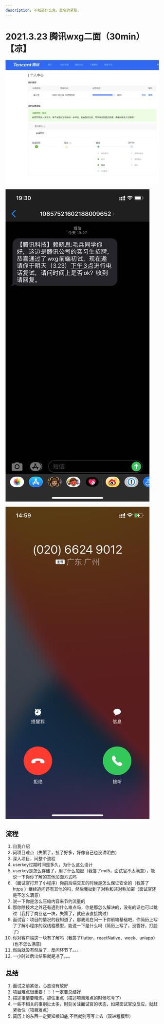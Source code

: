 ```yaml
---
description: 不知道什么鬼，莫名的紧张，
---
```


# 2021.3.23 腾讯wxg二面（30min）【凉】

![](../../.gitbook/assets/image%20%28103%29.png)

![](../../.gitbook/assets/image%20%28104%29.png)

![](../../.gitbook/assets/image%20%28105%29.png)

## 流程

1. 自我介绍
2. 问项目难点（失策了，扯了好多，好像自己也没讲明白）
3. 深入项目，问整个流程
4. userkey过期时间是多久，为什么这么设计
5. userkey是怎么存储了，用了什么加密（我答了md5，面试官不太满意），能说一下你你了解的其他加面方式吗
6. （面试官打开了小程序）你前后端交互的时候是怎么保证安全的（我答了https ）继续追问还有其他的吗，然后我扯到了对称和非对称加密（面试官还是不怎么满意）
7. 说一下你是怎么压缩内容来节约流量的
8. 那你除技术之外还有遇到什么难点吗，你是那怎么解决的，没有的话也可以跳过（我打了商业这一块，失策了，就应该直接跳过）
9. 面试官：项目的情况的我知道了，那我现在问一下你前端基础吧，你简历上写了了解小程序的双线程模型，能说一下是什么吗（简历上写了，没答好，打脸了）
10. 你对客户端这一块有了解吗（我答了flutter，reactNative、week、uniapp）\(也不怎么满意\)
11. 然后就没有然后了，反问环节了。。。
12. 一小时过后出结果就是凉了。。。

## 总结

1. 面试之前紧张，心态没有放好
2. 项目难点很重要！！！一定要总结好
3. 描述事情要精炼，抓住重点（描述项目难点的时候吃亏了）
4. 一些不相关的事别扯太多，时刻关注面试官的状态，如果面试官没反应，就赶紧收住（项目难点）
5. 简历上的东西一定要知根知底,不然就别写写上去（双进程模型）





